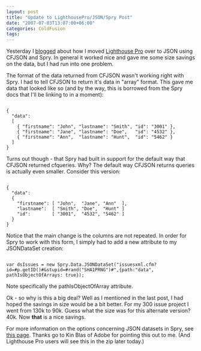 ```yaml
---
layout: post
title: "Update to LighthousePro/JSON/Spry Post"
date: "2007-07-03T13:07:00+06:00"
categories: ColdFusion 
tags: 
---
```


Yesterday I <a href="http://www.raymondcamden.com/index.cfm/2007/7/2/Case-Study--Moving-to-Spry-15-and-JSON-for-Lighthouse-Pro">blogged</a> about how I moved <a href="http://lighthousepro.riaforge.org">Lighthouse Pro</a> over to JSON using CFJSON and Spry. In general it worked nice and gave me some size savings on the data, but I had run into one problem.

The format of the data returned from CFJSON wasn't working right with Spry. I had to tell CFJSON to return it's data in "array" format. This gave me data that looked like so (and by the way, this is borrowed from the Spry docs that I'll be linking to in a moment):

<code>
{
  "data":
  [
    { "firstname": "John", "lastname": "Smith", "id": "3001" },
    { "firstname": "Jane", "lastname": "Doe",   "id": "4532" },
    { "firstname": "Ann",  "lastname": "Hunt",  "id": "5462" }
  ]
}
</code>

Turns out though - that Spry had built in support for the default way that CFJSON returned cfqueries. Why? The default way CFJSON returns queries is actually even smaller. Consider this version:

<code>
{
  "data":
  {
    "firstname": [ "John",  "Jane", "Ann"  ],
    "lastname":  [ "Smith", "Doe",  "Hunt" ]
    "id":        [ "3001",  "4532", "5462" ]
  }
}
</code>

Notice that the main change is the columns are not repeated.  In order for Spry to work with this form, I simply had to add a new attribute to my JSONDataSet creation:

<code>
var dsIssues = new Spry.Data.JSONDataSet("issuesxml.cfm?id=#p.getID()#&stupid=#rand("SHA1PRNG")#",{path:"data", pathIsObjectOfArrays: true});
</code>

Note specifically the pathIsObjectOfArray attribute.

Ok - so why is this a big deal? Well as I mentioned in the last post, I had hoped the savings in size would be a bit better. For my 300 issue project I went from 130k to 90k. Guess what the size was for this alternate version? 40k. Now <b>that</b> is a nice savings.

For more information on the options concerning JSON datasets in Spry, see <a href="http://labs.adobe.com/technologies/spry/articles/data_api/apis/json_dataset.html#constructor">this page</a>. Thanks go to Kin Blas of Adobe for pointing this out to me. (And Lighthouse Pro users will see this in the zip later today.)